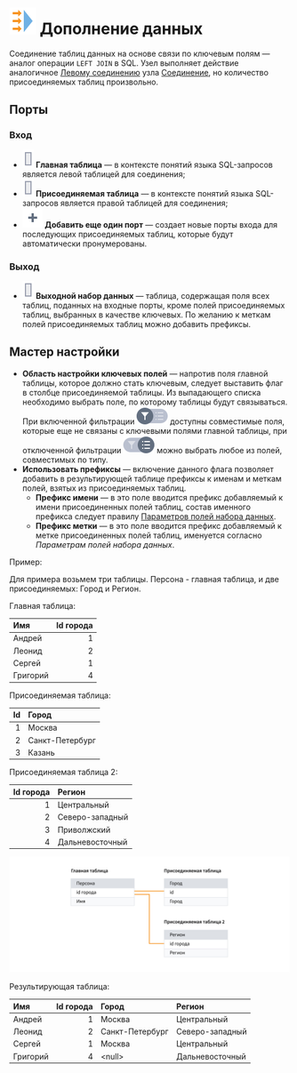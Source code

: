# ![Дополнение данных](../../images/icons/vendors/enrichdata.svg) Дополнение данных

Соединение таблиц данных на основе связи по ключевым полям — аналог операции `LEFT JOIN` в SQL. Узел выполняет действие аналогичное [Левому соединению](./join/left.md) узла [Соединение](./join/README.md), но количество присоединяемых таблиц произвольно.

## Порты

### Вход

* ![Главная таблица](../../images/icons/ports/input_table_inactive.svg) **Главная таблица** — в контексте понятий языка SQL-запросов является левой таблицей для соединения;
* ![Присоединяемая таблица](../../images/icons/ports/input_table_inactive.svg) **Присоединяемая таблица** — в контексте понятий языка SQL-запросов является правой таблицей для соединения;
* ![Добавить порт](../../images/icons/toolbar-controls_18x18/toolbar-controls_18x18_plus-native_default.svg) **Добавить еще один порт** — создает новые порты входа для последующих присоединяемых таблиц, которые будут автоматически пронумерованы.

### Выход

* ![Выходной набор данных](../../images/icons/ports/input_table_inactive.svg) **Выходной набор данных** — таблица, содержащая поля всех таблиц, поданных на входные порты, кроме полей присоединяемых таблиц, выбранных в качестве ключевых. По желанию к меткам полей присоединяемых таблиц можно добавить префиксы.

## Мастер настройки

* **Область настройки ключевых полей** — напротив поля главной таблицы, которое должно стать ключевым, следует выставить флаг в столбце присоединяемой таблицы. Из выпадающего списка необходимо выбрать поле, по которому таблицы будут связываться. При включенной фильтрации ![Включенная фильтрация](../../images/icons/filter-switcher/filter-switcher-filterswitch-off_default.svg) доступны совместимые поля, которые еще не связаны с ключевыми полями главной таблицы, при отключенной фильтрации ![Выключенная фильтрация](../../images/icons/filter-switcher/filter-switcher-filterswitch-on_default.svg) можно выбрать любое из полей, совместимых по типу.
* **Использовать префиксы** — включение данного флага позволяет добавить в результирующей таблице префиксы к именам и меткам полей, взятых из присоединяемых таблиц.
  * **Префикс имени** — в это поле вводится префикс добавляемый к имени присоединенных полей таблиц, состав именного префикса следует правилу [Параметров полей набора данных](../../data/datasetfieldoptions.md).
  * **Префикс метки** — в это поле вводится префикс добавляемый к метке присоединенных полей таблиц, именуется согласно *Параметрам полей набора данных*.

Пример:

Для примера возьмем три таблицы. Персона - главная таблица, и две присоединяемых: Город и Регион.

Главная таблица:

|Имя|Id города|
|:-|-:|
|Андрей|1|
|Леонид|2|
|Сергей|1|
|Григорий|4|

Присоединяемая таблица:

|Id|Город|
|-:|:-|
|1|Москва|
|2|Санкт-Петербург|
|3|Казань|

Присоединяемая таблица 2:

|Id города|Регион|
|-:|:-|
|1|Центральный|
|2|Северо-западный|
|3|Приволжский|
|4|Дальневосточный|

![Порядок связей при присоединении.](./supplementation.svg)

Результирующая таблица:

|Имя|Id города|Город|Регион|
|:-|-:|:-|:-|
|Андрей|1|Москва|Центральный|
|Леонид|2|Санкт-Петербург|Северо-западный|
|Сергей|1|Москва|Центральный|
|Григорий|4|&#60;null>|Дальневосточный|